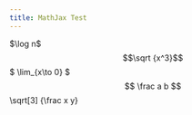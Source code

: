 ```yaml
---
title: MathJax Test
---
```


$\log n\$
$$\sqrt {x^3}$$
$ \lim_{x\to 0} $
$$ \frac a b $$
\sqrt[3] {\frac x y}
